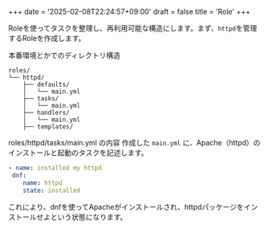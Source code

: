 +++
date = '2025-02-08T22:24:57+09:00'
draft = false
title = 'Role'
+++

Roleを使ってタスクを整理し、再利用可能な構造にします。まず、`httpd`を管理するRoleを作成します。

本番環境とかでのディレクトリ構造

```
roles/
└── httpd/
    ├── defaults/
    │   └── main.yml
    ├── tasks/
    │   └── main.yml
    ├── handlers/
    │   └── main.yml
    ├── templates/
```
        
roles/httpd/tasks/main.yml の内容
作成した `main.yml` に、Apache（httpd）のインストールと起動のタスクを記述します。

```yaml
- name: installed my httpd
 dnf:
    name: httpd
    state: installed
```
        
これにより、dnfを使ってApacheがインストールされ、httpdパッケージをインストールせよという状態になります。